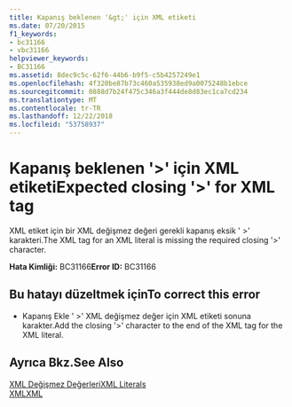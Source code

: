 ```yaml
---
title: Kapanış beklenen '&gt;' için XML etiketi
ms.date: 07/20/2015
f1_keywords:
- bc31166
- vbc31166
helpviewer_keywords:
- BC31166
ms.assetid: 8dec9c5c-62f6-44b6-b9f5-c5b4257249e1
ms.openlocfilehash: 4f320be87b73c460a535938ed9a0075248b1ebce
ms.sourcegitcommit: 0888d7b24f475c346a3f444de8d83ec1ca7cd234
ms.translationtype: MT
ms.contentlocale: tr-TR
ms.lasthandoff: 12/22/2018
ms.locfileid: "53758937"
---
```

# <a name="expected-closing-gt-for-xml-tag"></a><span data-ttu-id="da855-102">Kapanış beklenen '&gt;' için XML etiketi</span><span class="sxs-lookup"><span data-stu-id="da855-102">Expected closing '&gt;' for XML tag</span></span>
<span data-ttu-id="da855-103">XML etiket için bir XML değişmez değeri gerekli kapanış eksik ' >' karakteri.</span><span class="sxs-lookup"><span data-stu-id="da855-103">The XML tag for an XML literal is missing the required closing '>' character.</span></span>  
  
 <span data-ttu-id="da855-104">**Hata Kimliği:** BC31166</span><span class="sxs-lookup"><span data-stu-id="da855-104">**Error ID:** BC31166</span></span>  
  
## <a name="to-correct-this-error"></a><span data-ttu-id="da855-105">Bu hatayı düzeltmek için</span><span class="sxs-lookup"><span data-stu-id="da855-105">To correct this error</span></span>  
  
-   <span data-ttu-id="da855-106">Kapanış Ekle ' >' XML değişmez değer için XML etiketi sonuna karakter.</span><span class="sxs-lookup"><span data-stu-id="da855-106">Add the closing '>' character to the end of the XML tag for the XML literal.</span></span>  
  
## <a name="see-also"></a><span data-ttu-id="da855-107">Ayrıca Bkz.</span><span class="sxs-lookup"><span data-stu-id="da855-107">See Also</span></span>  
 [<span data-ttu-id="da855-108">XML Değişmez Değerleri</span><span class="sxs-lookup"><span data-stu-id="da855-108">XML Literals</span></span>](../../visual-basic/language-reference/xml-literals/index.md)  
 [<span data-ttu-id="da855-109">XML</span><span class="sxs-lookup"><span data-stu-id="da855-109">XML</span></span>](../../visual-basic/programming-guide/language-features/xml/index.md)
